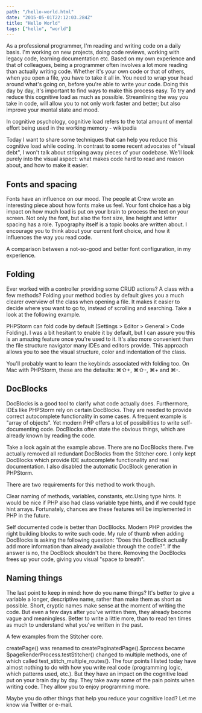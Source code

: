 ```yaml
---
path: "/hello-world.html"
date: "2015-05-01T22:12:03.284Z"
title: "Hello World"
tags: ["hello", "world"]
---
```

As a professional programmer, I'm reading and writing code on a daily basis. I'm working on new projects, doing code reviews, working with legacy code, learning documentation etc. Based on my own experience and that of colleagues, being a programmer often involves a lot more reading than actually writing code. Whether it's your own code or that of others, when you open a file, you have to take it all in. You need to wrap your head around what's going on, before you're able to write your code. Doing this day by day, it's important to find ways to make this process easy. To try and reduce this cognitive load as much as possible. Streamlining the way you take in code, will allow you to not only work faster and better; but also improve your mental state and mood.

In cognitive psychology, cognitive load refers to the total amount of mental effort being used in the working memory - wikipedia

Today I want to share some techniques that can help you reduce this cognitive load while coding. In contrast to some recent advocates of "visual debt", I won't talk about stripping away pieces of your codebase. We'll look purely into the visual aspect: what makes code hard to read and reason about, and how to make it easier.

## Fonts and spacing

Fonts have an influence on our mood. The people at Crew wrote an interesting piece about how fonts make us feel. Your font choice has a big impact on how much load is put on your brain to process the text on your screen. Not only the font, but also the font size, line height and letter spacing has a role. Typography itself is a topic books are written about. I encourage you to think about your current font choice, and how it influences the way you read code.

A comparison between a not-so-good and better font configuration, in my experience.

## Folding

Ever worked with a controller providing some CRUD actions? A class with a few methods? Folding your method bodies by default gives you a much clearer overview of the class when opening a file. It makes it easier to decide where you want to go to, instead of scrolling and searching. Take a look at the following example.

PHPStorm can fold code by default (Settings > Editor > General > Code Folding). I was a bit hesitant to enable it by default, but I can assure you this is an amazing feature once you're used to it. It's also more convenient than the file structure navigator many IDEs and editors provide. This approach allows you to see the visual structure, color and indentation of the class.

You'll probably want to learn the keybinds associated with folding too. On Mac with PHPStorm, these are the defaults: ⌘⇧+, ⌘⇧-, ⌘+ and ⌘-.

## DocBlocks

DocBlocks is a good tool to clarify what code actually does. Furthermore, IDEs like PHPStorm rely on certain DocBlocks. They are needed to provide correct autocomplete functionality in some cases. A frequent example is "array of objects". Yet modern PHP offers a lot of possibilities to write self-documenting code. DocBlocks often state the obvious things, which are already known by reading the code.

Take a look again at the example above. There are no DocBlocks there. I've actually removed all redundant DocBlocks from the Stitcher core. I only kept DocBlocks which provide IDE autocomplete functionality and real documentation. I also disabled the automatic DocBlock generation in PHPStorm.

There are two requirements for this method to work though.

Clear naming of methods, variables, constants, etc.Using type hints.
It would be nice if PHP also had class variable type hints, and if we could type hint arrays. Fortunately, chances are these features will be implemented in PHP in the future.

Self documented code is better than DocBlocks. Modern PHP provides the right building blocks to write such code. My rule of thumb when adding DocBlocks is asking the following question: "Does this DocBlock actually add more information than already available through the code?". If the answer is no, the DocBlock shouldn't be there. Removing the DocBlocks frees up your code, giving you visual "space to breath".

## Naming things

The last point to keep in mind: how do you name things? It's better to give a variable a longer, descriptive name, rather than make them as short as possible. Short, cryptic names make sense at the moment of writing the code. But even a few days after you've written them, they already become vague and meaningless. Better to write a little more, than to read ten times as much to understand what you've written in the past.

A few examples from the Stitcher core.

createPage() was renamed to createPaginatedPage().$process became $pageRenderProcess.testStitcher() changed to multiple methods, one of which called test_stitch_multiple_routes().
The four points I listed today have almost nothing to do with how you write real code (programming logic, which patterns used, etc.). But they have an impact on the cognitive load put on your brain day by day. They take away some of the pain points when writing code. They allow you to enjoy programming more.

Maybe you do other things that help you reduce your cognitive load? Let me know via Twitter or e-mail.
